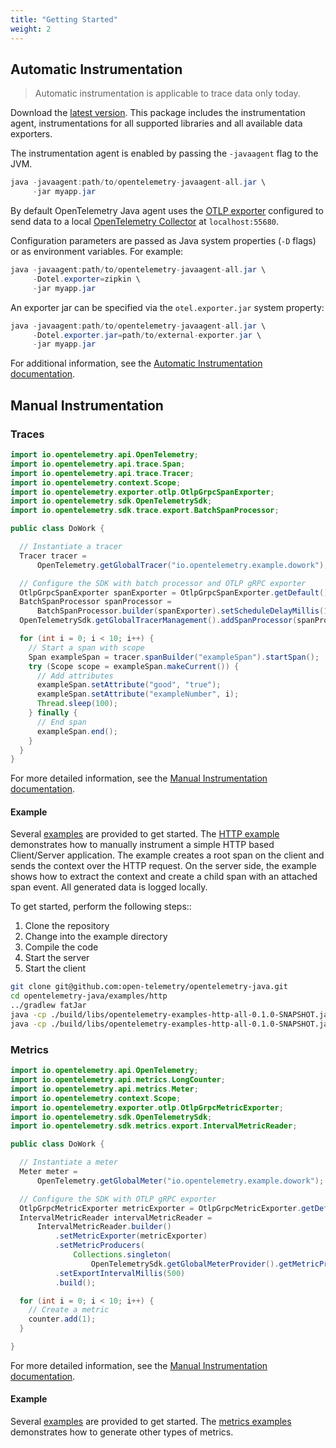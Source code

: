 ```yaml
---
title: "Getting Started"
weight: 2
---
```


## Automatic Instrumentation

> Automatic instrumentation is applicable to trace data only today.

Download the [latest version](/docs/java/#releases-1). This package includes
the instrumentation agent, instrumentations for all supported libraries and all
available data exporters.

The instrumentation agent is enabled by passing the `-javaagent` flag to the JVM.

```java
java -javaagent:path/to/opentelemetry-javaagent-all.jar \
     -jar myapp.jar
```

By default OpenTelemetry Java agent uses the [OTLP
exporter](https://github.com/open-telemetry/opentelemetry-java/tree/master/exporters/otlp)
configured to send data to a local [OpenTelemetry
Collector](https://github.com/open-telemetry/opentelemetry-collector/blob/master/receiver/otlpreceiver/README.md)
at `localhost:55680`.

Configuration parameters are passed as Java system properties (`-D` flags) or as
environment variables. For example:

```java
java -javaagent:path/to/opentelemetry-javaagent-all.jar \
     -Dotel.exporter=zipkin \
     -jar myapp.jar
```

An exporter jar can be specified via the `otel.exporter.jar` system property:

```java
java -javaagent:path/to/opentelemetry-javaagent-all.jar \
     -Dotel.exporter.jar=path/to/external-exporter.jar \
     -jar myapp.jar
```

For additional information, see the [Automatic Instrumentation documentation](/docs/java/automatic_instrumentation).

## Manual Instrumentation

### Traces

```java
import io.opentelemetry.api.OpenTelemetry;
import io.opentelemetry.api.trace.Span;
import io.opentelemetry.api.trace.Tracer;
import io.opentelemetry.context.Scope;
import io.opentelemetry.exporter.otlp.OtlpGrpcSpanExporter;
import io.opentelemetry.sdk.OpenTelemetrySdk;
import io.opentelemetry.sdk.trace.export.BatchSpanProcessor;

public class DoWork {

  // Instantiate a tracer
  Tracer tracer =
      OpenTelemetry.getGlobalTracer("io.opentelemetry.example.dowork");

  // Configure the SDK with batch processor and OTLP gRPC exporter
  OtlpGrpcSpanExporter spanExporter = OtlpGrpcSpanExporter.getDefault();
  BatchSpanProcessor spanProcessor =
      BatchSpanProcessor.builder(spanExporter).setScheduleDelayMillis(100).build();
  OpenTelemetrySdk.getGlobalTracerManagement().addSpanProcessor(spanProcessor);

  for (int i = 0; i < 10; i++) {
    // Start a span with scope
    Span exampleSpan = tracer.spanBuilder("exampleSpan").startSpan();
    try (Scope scope = exampleSpan.makeCurrent()) {
      // Add attributes
      exampleSpan.setAttribute("good", "true");
      exampleSpan.setAttribute("exampleNumber", i);
      Thread.sleep(100);
    } finally {
      // End span
      exampleSpan.end();
    }
  }
}
```

For more detailed information, see the [Manual Instrumentation documentation](/docs/java/manual-instrumentation/#traces).

#### Example

Several
[examples](https://github.com/open-telemetry/opentelemetry-java/tree/master/examples)
are provided to get started. The [HTTP
example](https://github.com/open-telemetry/opentelemetry-java/tree/master/examples/http)
demonstrates how to manually instrument a simple HTTP based Client/Server
application. The example creates a root span on the client and sends the
context over the HTTP request. On the server side, the example shows how to
extract the context and create a child span with an attached span event.
All generated data is logged locally.

To get started, perform the following steps::

1. Clone the repository
2. Change into the example directory
3. Compile the code
4. Start the server
5. Start the client

```bash
git clone git@github.com:open-telemetry/opentelemetry-java.git
cd opentelemetry-java/examples/http
../gradlew fatJar
java -cp ./build/libs/opentelemetry-examples-http-all-0.1.0-SNAPSHOT.jar io.opentelemetry.example.http.HttpServer
java -cp ./build/libs/opentelemetry-examples-http-all-0.1.0-SNAPSHOT.jar io.opentelemetry.example.http.HttpClient
```

### Metrics

```java
import io.opentelemetry.api.OpenTelemetry;
import io.opentelemetry.api.metrics.LongCounter;
import io.opentelemetry.api.metrics.Meter;
import io.opentelemetry.context.Scope;
import io.opentelemetry.exporter.otlp.OtlpGrpcMetricExporter;
import io.opentelemetry.sdk.OpenTelemetrySdk;
import io.opentelemetry.sdk.metrics.export.IntervalMetricReader;

public class DoWork {

  // Instantiate a meter
  Meter meter =
      OpenTelemetry.getGlobalMeter("io.opentelemetry.example.dowork");

  // Configure the SDK with OTLP gRPC exporter
  OtlpGrpcMetricExporter metricExporter = OtlpGrpcMetricExporter.getDefault();
  IntervalMetricReader intervalMetricReader =
      IntervalMetricReader.builder()
          .setMetricExporter(metricExporter)
          .setMetricProducers(
              Collections.singleton(
                  OpenTelemetrySdk.getGlobalMeterProvider().getMetricProducer()))
          .setExportIntervalMillis(500)
          .build();

  for (int i = 0; i < 10; i++) {
    // Create a metric
    counter.add(1);
  }

}
```

For more detailed information, see the [Manual Instrumentation documentation](/docs/java/manual-instrumentation/#metrics).

#### Example

Several
[examples](https://github.com/open-telemetry/opentelemetry-java/tree/master/examples)
are provided to get started. The [metrics
examples](https://github.com/open-telemetry/opentelemetry-java/tree/master/examples/metrics)
demonstrates how to generate other types of metrics.
